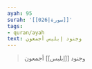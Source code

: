 ```yaml
---
ayah: 95
surah: '[[026|سورة]]'
tags:
- quran/ayah
text: وجنود إبليس أجمعون
---
```

> وجنود [[إبليس]] أجمعون
